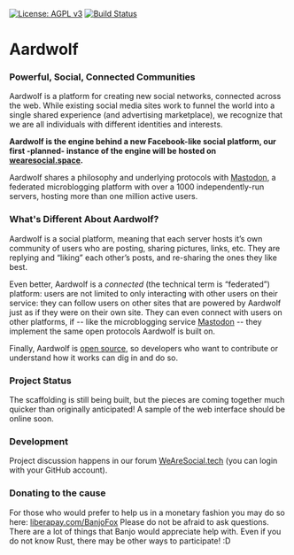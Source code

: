 [![License: AGPL v3](https://img.shields.io/badge/License-AGPL%20v3-blue.svg)](http://www.gnu.org/licenses/agpl-3.0)
[![Build Status](https://travis-ci.org/BanjoFox/Aardwolf.svg?branch=master)](https://travis-ci.org/BanjoFox/Aardwolf)

# Aardwolf

### Powerful, Social, Connected Communities

Aardwolf is a platform for creating new social networks, connected across the web. While existing social media sites work to funnel the world into a single shared experience (and advertising marketplace), we recognize that we are all individuals with different identities and interests.

**Aardwolf is the engine behind a new Facebook-like social platform, our first -planned- instance of the engine will be hosted on [wearesocial.space](http://wearesocial.space).**

Aardwolf shares a philosophy and underlying protocols with [Mastodon](http://joinmastodon.org), a federated microblogging platform with over a 1000 independently-run servers, hosting more than one million active users.


### What's Different About Aardwolf?

Aardwolf is a social platform, meaning that each server hosts it’s own community of users who are posting, sharing pictures, links, etc. They are replying and “liking” each other’s posts, and re-sharing the ones they like best.

Even better, Aardwolf is a *connected* (the technical term is “federated”) platform: users are not limited to only interacting with other users on their service: they can follow users on other sites that are powered by Aardwolf just as if they were on their own site. They can even connect with users on other platforms, if -- like the microblogging service [Mastodon](http://joinmastodon.org) -- they implement the same open protocols Aardwolf is built on.

Finally, Aardwolf is [open source](https://github.com/banjofox/aardwolf), so developers who want to contribute or understand how it works can dig in and do so.


### Project Status

The scaffolding is still being built, but the pieces are coming together much quicker than originally anticipated! A sample of the web interface should be online soon.


### Development

Project discussion happens in our forum [WeAreSocial.tech](http://wearesocial.tech/) (you can login with your GitHub account). 

### Donating to the cause

For those who would prefer to help us in a monetary fashion you may do so here: [liberapay.com/BanjoFox](https://liberapay.com/BanjoFox)
Please do not be afraid to ask questions. There are a lot of things that Banjo would appreciate help with. Even if you do not know Rust, there may be other ways to participate! :D
